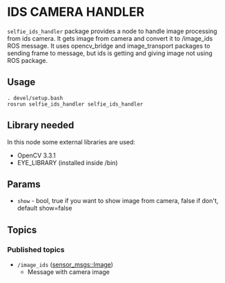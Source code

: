 # IDS CAMERA HANDLER

`selfie_ids_handler` package provides a node to handle image processing from ids camera. It gets image from camera and convert it to /image_ids ROS message. It uses opencv_bridge and image_transport packages to sending frame to message, but ids is getting and giving image not using ROS package.

## Usage
```
. devel/setup.bash
rosrun selfie_ids_handler selfie_ids_handler
```
## Library needed
In this node some external libraries are used:
- OpenCV 3.3.1
- EYE_LIBRARY (installed inside /bin)

## Params
- `show` - bool, true if you want to show image from camera, false if don't, default show=false

## Topics
### Published topics
- `/image_ids` ([sensor_msgs::Image](http://docs.ros.org/api/sensor_msgs/html/msg/Imgage.html))
  - Message with camera image
